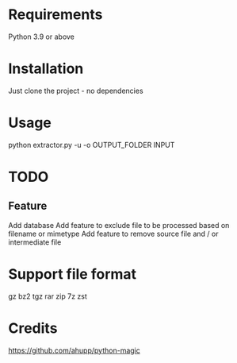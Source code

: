 # Requirements
Python 3.9 or above

# Installation
Just clone the project - no dependencies

# Usage
python extractor.py -u -o OUTPUT_FOLDER INPUT

# TODO
## Feature
Add database
Add feature to exclude file to be processed based on filename or mimetype
Add feature to remove source file and / or intermediate file

# Support file format
gz
bz2
tgz
rar
zip
7z
zst

# Credits
https://github.com/ahupp/python-magic

